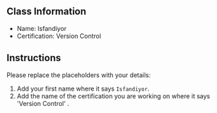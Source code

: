 ## Class Information
- Name: Isfandiyor  
- Certification: Version Control  

## Instructions
Please replace the placeholders with your details:
1. Add your first name where it says `Isfandiyor`.  
2. Add the name of the certification you are working on where it says 'Version Control' .  
